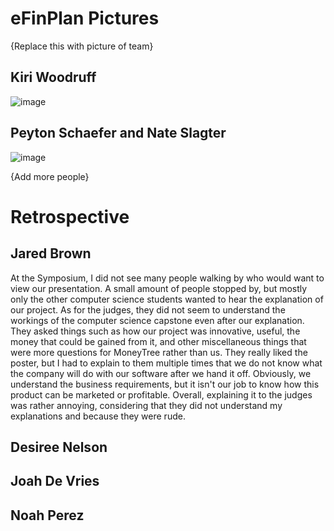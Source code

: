 # eFinPlan Pictures

{Replace this with picture of team}

## Kiri Woodruff
![image](https://user-images.githubusercontent.com/70241666/231283247-f553e57a-8b00-45cb-bb6d-8f37625497cf.png)

## Peyton Schaefer and Nate Slagter
![image](https://user-images.githubusercontent.com/70241666/231283342-8fb2eaff-07a0-40f2-b531-2953780f3b90.png)

{Add more people}

# Retrospective

## Jared Brown
At the Symposium, I did not see many people walking by who would want to view our presentation. A small amount of people stopped by, but mostly only the other computer science students wanted to hear the explanation of our project. 
As for the judges, they did not seem to understand the workings of the computer science capstone even after our explanation. They asked things such as how our project was innovative, useful, the money that could be gained from it, and other miscellaneous things that were more questions for MoneyTree rather than us.
They really liked the poster, but I had to explain to them multiple times that we do not know what the company will do with our software after we hand it off. Obviously, we understand the business requirements, but it isn't our job to know how this product can be marketed or profitable. Overall, explaining it to the judges was rather annoying, considering that they did not understand my explanations and because they were rude.

## Desiree Nelson


## Joah De Vries


## Noah Perez

